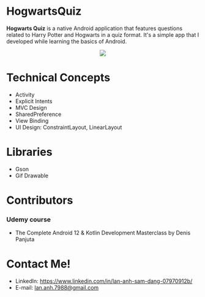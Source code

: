 # HogwartsQuiz

**Hogwarts Quiz** is a native Android application that features questions related to Harry Potter and Hogwarts in a quiz format. It's a simple app that I developed while learning the basics of Android.

<p align="center">
  <img src="https://i.imgur.com/UVktaEp.gif" />
</p>

# Technical Concepts

  * Activity
  * Explicit Intents
  * MVC Design
  * SharedPreference
  * View Binding
  * UI Design: ConstraintLayout, LinearLayout

# Libraries

  * Gson
  * Gif Drawable

# Contributors

### Udemy course

  * The Complete Android 12 & Kotlin Development Masterclass by Denis Panjuta

# Contact Me!

  * LinkedIn: https://www.linkedin.com/in/lan-anh-sam-dang-07970912b/
  * E-mail: lan.anh.7988@gmail.com
